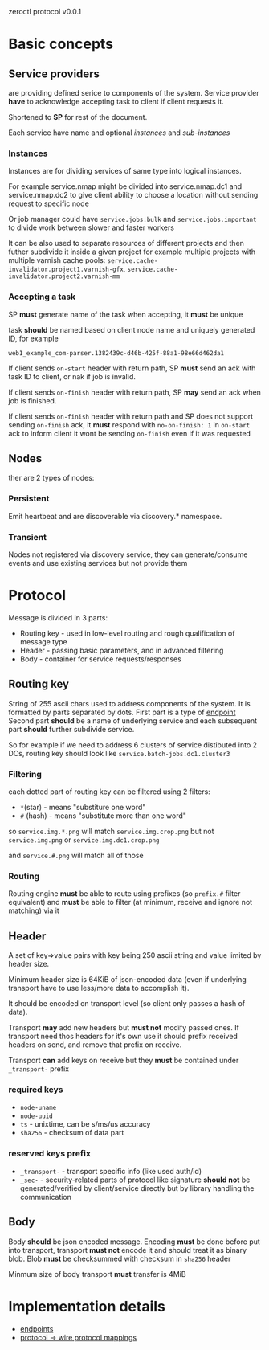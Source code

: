 zeroctl protocol v0.0.1

# Basic concepts

## Service providers

are providing defined serice to components of the system. Service provider **have** to acknowledge accepting task to client if client requests it.

Shortened to **SP** for rest of the document.

Each service have name and optional *instances* and *sub-instances*

### Instances
Instances are for dividing services of same type into logical instances.

For example service.nmap might be divided into service.nmap.dc1 and service.nmap.dc2 to give client ability to choose a location without sending request to specific node

Or job manager could have `service.jobs.bulk` and `service.jobs.important` to divide work between slower and faster workers

It can be also used to separate resources of different projects and then futher subdivide it inside a given project for example multiple projects with multiple varnish cache pools: `service.cache-invalidator.project1.varnish-gfx`, `service.cache-invalidator.project2.varnish-mm`

### Accepting a task

SP **must** generate name of the task when accepting, it **must** be unique

task **should** be named based on client node name and uniquely generated ID, for example

`web1_example_com-parser.1382439c-d46b-425f-88a1-98e66d462da1`

If client sends `on-start` header with return path, SP **must** send an ack with task ID to client, or nak if job is invalid.

If client sends `on-finish` header with return path, SP **may** send an ack when job is finished.

If client sends `on-finish` header with return path and SP does not support sending `on-finish` ack, it **must** respond with `no-on-finish: 1` in `on-start` ack to inform client it wont be sending `on-finish` even if it was requested

## Nodes

ther are 2 types of nodes:

### Persistent

Emit heartbeat and are discoverable via discovery.* namespace.

### Transient

Nodes not registered via discovery service, they can generate/consume events and use existing services but not provide them

# Protocol

Message is divided in 3 parts:

* Routing key - used in low-level routing and rough qualification of message type
* Header - passing basic parameters, and in advanced filtering
* Body - container for service requests/responses

## Routing key

String of 255 ascii chars used to address components of the system. It is formatted by parts separated by dots.
First part is a type of [endpoint](endpoints.md)
Second part **should** be a name of underlying service and each subsequent part **should** further subdivide service.

So for example if we need to address 6 clusters of service distibuted into 2 DCs, routing key should look like `service.batch-jobs.dc1.cluster3`

### Filtering

each dotted part of routing key can be filtered using 2 filters:

* `*`(star) - means "substiture one word"
* `#` (hash) - means "substitute more than one word"

so `service.img.*.png` will match `service.img.crop.png` but not `service.img.png` or `service.img.dc1.crop.png`

and `service.#.png` will match all of those

### Routing

Routing engine **must** be able to route using prefixes (so `prefix.#` filter equivalent) and **must** be able to filter (at minimum, receive and ignore not matching) via it

## Header

A set of key=>value pairs with key being 250 ascii string and value limited by header size.

Minimum header size is 64KiB of json-encoded data (even if underlying transport have to use less/more data to accomplish it).

It should be encoded on transport level (so client only passes a hash of data).

Transport **may** add new headers but **must not** modify passed ones. If transport need thos headers for it's own use it should prefix received headers on send, and remove that prefix on receive.

Transport **can** add keys on receive but they **must** be contained under `_transport-` prefix

### required keys

* `node-uname`
* `node-uuid`
* `ts` - unixtime, can be s/ms/us accuracy
* `sha256` - checksum of data part

### reserved keys prefix

* `_transport-` - transport specific info (like used auth/id)
* `_sec-` - security-related parts of protocol like signature **should not** be generated/verified by client/service directly but by library handling the communication

## Body

Body **should** be json encoded message. Encoding **must** be done before put into transport, transport **must not** encode it and should treat it as binary blob. Blob **must** be checksummed with checksum in `sha256` header

Minmum size of body transport **must** transfer is 4MiB

# Implementation details

* [endpoints](endpoints.md)
* [protocol -> wire protocol mappings](mapping.md)
